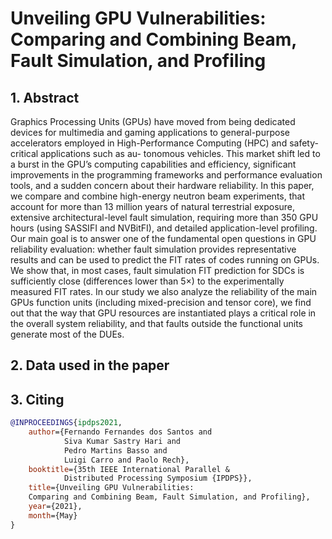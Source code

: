 # Unveiling GPU Vulnerabilities: Comparing and Combining Beam, Fault Simulation, and Profiling

## 1. Abstract
Graphics Processing Units (GPUs) have moved from
being dedicated devices for multimedia and gaming applications
to general-purpose accelerators employed in High-Performance
Computing (HPC) and safety-critical applications such as au-
tonomous vehicles. This market shift led to a burst in the GPU’s
computing capabilities and efficiency, significant improvements in
the programming frameworks and performance evaluation tools,
and a sudden concern about their hardware reliability.
In this paper, we compare and combine high-energy neutron
beam experiments, that account for more than 13 million years
of natural terrestrial exposure, extensive architectural-level fault
simulation, requiring more than 350 GPU hours (using SASSIFI
and NVBitFI), and detailed application-level profiling. Our main
goal is to answer one of the fundamental open questions in
GPU reliability evaluation: whether fault simulation provides
representative results and can be used to predict the FIT rates
of codes running on GPUs. We show that, in most cases,
fault simulation FIT prediction for SDCs is sufficiently close
(differences lower than 5×) to the experimentally measured FIT
rates. In our study we also analyze the reliability of the main
GPUs function units (including mixed-precision and tensor core),
we find out that the way that GPU resources are instantiated
plays a critical role in the overall system reliability, and that
faults outside the functional units generate most of the DUEs.


## 2. Data used in the paper



## 3. Citing

```bibtex
@INPROCEEDINGS{ipdps2021,
    author={Fernando Fernandes dos Santos and 
            Siva Kumar Sastry Hari and 
            Pedro Martins Basso and
            Luigi Carro and Paolo Rech},
    booktitle={35th IEEE International Parallel & 
            Distributed Processing Symposium {IPDPS}},
    title={Unveiling GPU Vulnerabilities: 
    Comparing and Combining Beam, Fault Simulation, and Profiling},
    year={2021},
    month={May}
}
```
